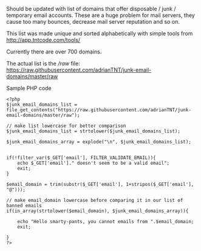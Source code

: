 Should be updated with list of domains that offer disposable / junk / temporary email accounts. 
These are a huge problem for mail servers, they cause too many bounces, decrease mail server reputation and so on.

This list was made unique and sorted alphabetically with simple tools from http://app.tntcode.com/tools/ 

Currently there are over 700 domains.

The actual list is the */raw* file: https://raw.githubusercontent.com/adrianTNT/junk-email-domains/master/raw

Sample PHP code
```
<?php 
$junk_email_domains_list = file_get_contents("https://raw.githubusercontent.com/adrianTNT/junk-email-domains/master/raw");

// make list lowercase for better comparison
$junk_email_domains_list = strtolower($junk_email_domains_list);

$junk_email_domains_array = explode("\n", $junk_email_domains_list);


if(!filter_var($_GET['email'], FILTER_VALIDATE_EMAIL)){
	echo $_GET['email']." doesn't seem to be a valid email";
	exit;
}

$email_domain = trim(substr($_GET['email'], 1+stripos($_GET['email'], "@")));

// make email_domain lowercase before comparing it in our list of banned emails
if(in_array(strtolower($email_domain), $junk_email_domains_array)){
	
	echo "Hello smarty-pants, you cannot emails from ".$email_domain;
	exit;
	
}
?>
```
